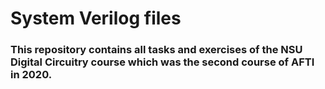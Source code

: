 # System Verilog files
### This repository contains all tasks and exercises of the NSU Digital Circuitry course which was the second course of AFTI in 2020.
